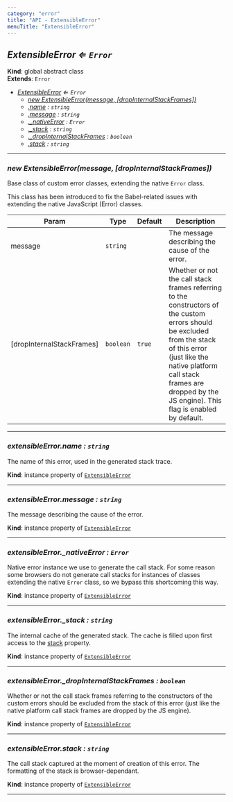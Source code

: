 ```yaml
---
category: "error"
title: "API - ExtensibleError"
menuTitle: "ExtensibleError"
---
```


## *ExtensibleError ⇐ <code>Error</code>*&nbsp;<a name="ExtensibleError" href="https://github.com/seznam/ima/blob/v17.11.3/packages/core/src/error/ExtensibleError.js#L17" target="_blank"><span class="icon"><i class="fas fa-external-link-alt fa-xs"></i></span></a>
**Kind**: global abstract class  
**Extends**: <code>Error</code>  

* *[ExtensibleError](#ExtensibleError) ⇐ <code>Error</code>*
    * *[new ExtensibleError(message, [dropInternalStackFrames])](#new_ExtensibleError_new)*
    * *[.name](#ExtensibleError+name) : <code>string</code>*
    * *[.message](#ExtensibleError+message) : <code>string</code>*
    * *[._nativeError](#ExtensibleError+_nativeError) : <code>Error</code>*
    * *[._stack](#ExtensibleError+_stack) : <code>string</code>*
    * *[._dropInternalStackFrames](#ExtensibleError+_dropInternalStackFrames) : <code>boolean</code>*
    * *[.stack](#ExtensibleError+stack) : <code>string</code>*


* * *

### *new ExtensibleError(message, [dropInternalStackFrames])*&nbsp;<a name="new_ExtensibleError_new"></a>
Base class of custom error classes, extending the native `Error` class.

This class has been introduced to fix the Babel-related issues with
extending the native JavaScript (Error) classes.


| Param | Type | Default | Description |
| --- | --- | --- | --- |
| message | <code>string</code> |  | The message describing the cause of the error. |
| [dropInternalStackFrames] | <code>boolean</code> | <code>true</code> | Whether or not the call stack        frames referring to the constructors of the custom errors should be        excluded from the stack of this error (just like the native platform        call stack frames are dropped by the JS engine).        This flag is enabled by default. |


* * *

### *extensibleError.name : <code>string</code>*&nbsp;<a name="ExtensibleError+name" href="https://github.com/seznam/ima/blob/v17.11.3/packages/core/src/error/ExtensibleError.js#L38" target="_blank"><span class="icon"><i class="fas fa-external-link-alt fa-xs"></i></span></a>
The name of this error, used in the generated stack trace.

**Kind**: instance property of [<code>ExtensibleError</code>](#ExtensibleError)  

* * *

### *extensibleError.message : <code>string</code>*&nbsp;<a name="ExtensibleError+message" href="https://github.com/seznam/ima/blob/v17.11.3/packages/core/src/error/ExtensibleError.js#L45" target="_blank"><span class="icon"><i class="fas fa-external-link-alt fa-xs"></i></span></a>
The message describing the cause of the error.

**Kind**: instance property of [<code>ExtensibleError</code>](#ExtensibleError)  

* * *

### *extensibleError.\_nativeError : <code>Error</code>*&nbsp;<a name="ExtensibleError+_nativeError" href="https://github.com/seznam/ima/blob/v17.11.3/packages/core/src/error/ExtensibleError.js#L54" target="_blank"><span class="icon"><i class="fas fa-external-link-alt fa-xs"></i></span></a>
Native error instance we use to generate the call stack. For some reason
some browsers do not generate call stacks for instances of classes
extending the native `Error` class, so we bypass this shortcoming this way.

**Kind**: instance property of [<code>ExtensibleError</code>](#ExtensibleError)  

* * *

### *extensibleError.\_stack : <code>string</code>*&nbsp;<a name="ExtensibleError+_stack" href="https://github.com/seznam/ima/blob/v17.11.3/packages/core/src/error/ExtensibleError.js#L70" target="_blank"><span class="icon"><i class="fas fa-external-link-alt fa-xs"></i></span></a>
The internal cache of the generated stack. The cache is filled upon first
access to the [stack](#ExtensibleError+stack) property.

**Kind**: instance property of [<code>ExtensibleError</code>](#ExtensibleError)  

* * *

### *extensibleError.\_dropInternalStackFrames : <code>boolean</code>*&nbsp;<a name="ExtensibleError+_dropInternalStackFrames" href="https://github.com/seznam/ima/blob/v17.11.3/packages/core/src/error/ExtensibleError.js#L80" target="_blank"><span class="icon"><i class="fas fa-external-link-alt fa-xs"></i></span></a>
Whether or not the call stack frames referring to the constructors of
the custom errors should be excluded from the stack of this error (just
like the native platform call stack frames are dropped by the JS
engine).

**Kind**: instance property of [<code>ExtensibleError</code>](#ExtensibleError)  

* * *

### *extensibleError.stack : <code>string</code>*&nbsp;<a name="ExtensibleError+stack" href="https://github.com/seznam/ima/blob/v17.11.3/packages/core/src/error/ExtensibleError.js#L86" target="_blank"><span class="icon"><i class="fas fa-external-link-alt fa-xs"></i></span></a>
The call stack captured at the moment of creation of this error. The
formatting of the stack is browser-dependant.

**Kind**: instance property of [<code>ExtensibleError</code>](#ExtensibleError)  

* * *

